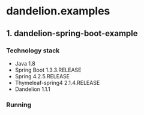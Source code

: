 # dandelion.examples

## 1. dandelion-spring-boot-example

### Technology stack

* Java 1.8
* Spring Boot 1.3.3.RELEASE
 * Spring 4.2.5.RELEASE
* Thymeleaf-spring4 2.1.4.RELEASE
* Dandelion 1.1.1

### Running


